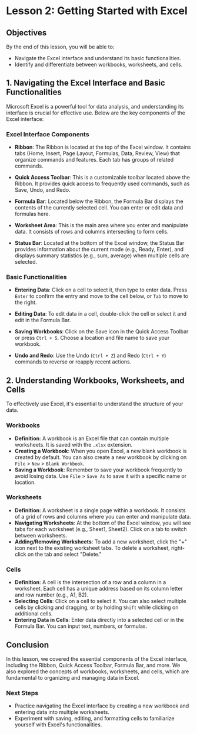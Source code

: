 # Lesson 2: Getting Started with Excel

## Objectives
By the end of this lesson, you will be able to:
- Navigate the Excel interface and understand its basic functionalities.
- Identify and differentiate between workbooks, worksheets, and cells.

## 1. Navigating the Excel Interface and Basic Functionalities

Microsoft Excel is a powerful tool for data analysis, and understanding its interface is crucial for effective use. Below are the key components of the Excel interface:

### Excel Interface Components

- **Ribbon**: The Ribbon is located at the top of the Excel window. It contains tabs (Home, Insert, Page Layout, Formulas, Data, Review, View) that organize commands and features. Each tab has groups of related commands.

- **Quick Access Toolbar**: This is a customizable toolbar located above the Ribbon. It provides quick access to frequently used commands, such as Save, Undo, and Redo.

- **Formula Bar**: Located below the Ribbon, the Formula Bar displays the contents of the currently selected cell. You can enter or edit data and formulas here.

- **Worksheet Area**: This is the main area where you enter and manipulate data. It consists of rows and columns intersecting to form cells.

- **Status Bar**: Located at the bottom of the Excel window, the Status Bar provides information about the current mode (e.g., Ready, Enter), and displays summary statistics (e.g., sum, average) when multiple cells are selected.

### Basic Functionalities

- **Entering Data**: Click on a cell to select it, then type to enter data. Press `Enter` to confirm the entry and move to the cell below, or `Tab` to move to the right.

- **Editing Data**: To edit data in a cell, double-click the cell or select it and edit in the Formula Bar.

- **Saving Workbooks**: Click on the Save icon in the Quick Access Toolbar or press `Ctrl + S`. Choose a location and file name to save your workbook.

- **Undo and Redo**: Use the Undo (`Ctrl + Z`) and Redo (`Ctrl + Y`) commands to reverse or reapply recent actions.

## 2. Understanding Workbooks, Worksheets, and Cells

To effectively use Excel, it's essential to understand the structure of your data.

### Workbooks

- **Definition**: A workbook is an Excel file that can contain multiple worksheets. It is saved with the `.xlsx` extension.
- **Creating a Workbook**: When you open Excel, a new blank workbook is created by default. You can also create a new workbook by clicking on `File` > `New` > `Blank Workbook`.
- **Saving a Workbook**: Remember to save your workbook frequently to avoid losing data. Use `File` > `Save As` to save it with a specific name or location.

### Worksheets

- **Definition**: A worksheet is a single page within a workbook. It consists of a grid of rows and columns where you can enter and manipulate data.
- **Navigating Worksheets**: At the bottom of the Excel window, you will see tabs for each worksheet (e.g., Sheet1, Sheet2). Click on a tab to switch between worksheets.
- **Adding/Removing Worksheets**: To add a new worksheet, click the "+" icon next to the existing worksheet tabs. To delete a worksheet, right-click on the tab and select "Delete."

### Cells

- **Definition**: A cell is the intersection of a row and a column in a worksheet. Each cell has a unique address based on its column letter and row number (e.g., A1, B2).
- **Selecting Cells**: Click on a cell to select it. You can also select multiple cells by clicking and dragging, or by holding `Shift` while clicking on additional cells.
- **Entering Data in Cells**: Enter data directly into a selected cell or in the Formula Bar. You can input text, numbers, or formulas.

## Conclusion

In this lesson, we covered the essential components of the Excel interface, including the Ribbon, Quick Access Toolbar, Formula Bar, and more. We also explored the concepts of workbooks, worksheets, and cells, which are fundamental to organizing and managing data in Excel.

### Next Steps
- Practice navigating the Excel interface by creating a new workbook and entering data into multiple worksheets.
- Experiment with saving, editing, and formatting cells to familiarize yourself with Excel's functionalities.
